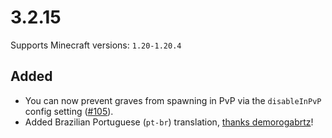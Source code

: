 # 3.2.15

Supports Minecraft versions: `1.20-1.20.4`

## Added
- You can now prevent graves from spawning in PvP via the `disableInPvP` config setting ([#105](https://github.com/ginsm/forgotten-graves/issues/105)).
- Added Brazilian Portuguese (`pt-br`) translation, [thanks demorogabrtz](https://github.com/ginsm/forgotten-graves/pull/104)!